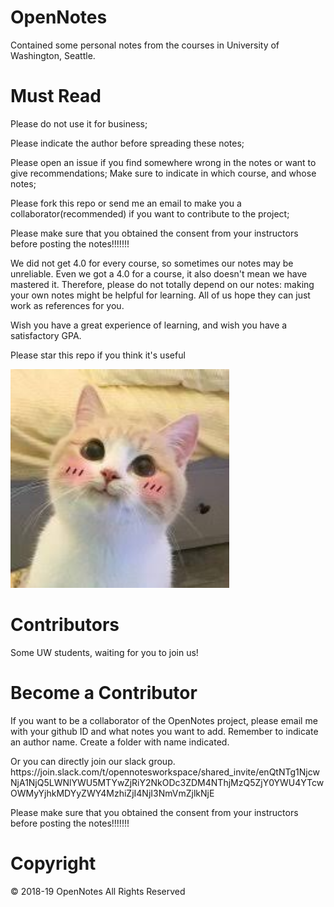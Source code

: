 # OpenNotes
Contained some personal notes from the courses in University of Washington, Seattle.

Must Read
=============
<p>
Please do not use it for business;
</p>
<p>
Please indicate the author before spreading these notes;
</p>
<p>
Please open an issue if you find somewhere wrong in the notes or want to give recommendations; Make sure to indicate in which course, and whose notes;
</p>
<p>
Please fork this repo or send me an email to make you a collaborator(recommended) if you want to contribute to the project;
</p>
<p>
  Please make sure that you obtained the consent from your instructors before posting the notes!!!!!!!
</p>
<p>
We did not get 4.0 for every course, so sometimes our notes may be unreliable. Even we got a 4.0 for a course, it also doesn't mean we have mastered it. Therefore, please do not totally depend on our notes: making your own notes might be helpful for learning. All of us hope they can just work as references for you.
</p>
<p>
Wish you have a great experience of learning, and wish you have a satisfactory GPA.
</p>
<p>
Please star this repo if you think it's useful
</p>
<p>
  <img src="https://github.com/KaiserKkaiser/Notes/blob/master/img/cat.jpg" width="350" title="QAQ">
</p>


Contributors
=============
Some UW students, waiting for you to join us!

Become a Contributor
=============
<p>
If you want to be a collaborator of the OpenNotes project, please email me with your github ID and what notes you want to add. Remember to indicate an author name. Create a folder with name indicated.
</p>
<p>
Or you can directly join our slack group.
  https://join.slack.com/t/opennotesworkspace/shared_invite/enQtNTg1NjcwNjA1NjQ5LWNlYWU5MTYwZjRiY2NkODc3ZDM4NThjMzQ5ZjY0YWU4YTcwOWMyYjhkMDYyZWY4MzhiZjI4NjI3NmVmZjlkNjE
</p>
<p>
  Please make sure that you obtained the consent from your instructors before posting the notes!!!!!!!
</p>

Copyright
=============
© 2018-19 OpenNotes All Rights Reserved
